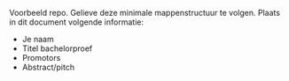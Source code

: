 Voorbeeld repo.
Gelieve deze minimale mappenstructuur te volgen.
Plaats in dit document volgende informatie:
* Je naam
* Titel bachelorproef
* Promotors
* Abstract/pitch